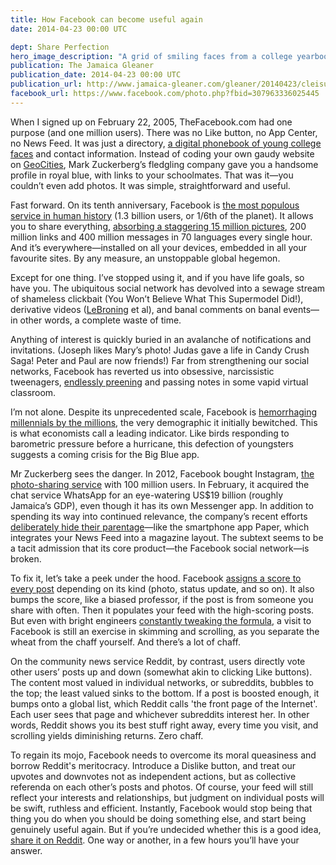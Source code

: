```yaml
---
title: How Facebook can become useful again
date: 2014-04-23 00:00 UTC

dept: Share Perfection
hero_image_description: "A grid of smiling faces from a college yearbook"
publication: The Jamaica Gleaner
publication_date: 2014-04-23 00:00 UTC
publication_url: http://www.jamaica-gleaner.com/gleaner/20140423/cleisure/cleisure2.html
facebook_url: https://www.facebook.com/photo.php?fbid=307963336025445
---
```


When I signed up on February 22, 2005, TheFacebook.com had one purpose (and one
million users). There was no Like button, no App Center, no News Feed. It was
just a directory, [a digital phonebook of young college faces][1] and contact
information. Instead of coding your own gaudy website on [GeoCities][2], Mark
Zuckerberg’s fledgling company gave you a handsome profile in royal blue, with
links to your schoolmates. That was it—you couldn’t even add photos. It was
simple, straightforward and useful.

Fast forward. On its tenth anniversary, Facebook is [the most populous service
in human history][3] (1.3 billion users, or 1/6th of the planet). It allows you
to share everything, [absorbing a staggering 15 million pictures][4], 200
million links and 400 million messages in 70 languages every single hour. And
it’s everywhere—installed on all your devices, embedded in all your favourite
sites. By any measure, an unstoppable global hegemon.

Except for one thing. I’ve stopped using it, and if you have life goals, so have
you. The ubiquitous social network has devolved into a sewage stream of
shameless clickbait (You Won’t Believe What This Supermodel Did!), derivative
videos ([LeBroning][5] et al), and banal comments on banal events—in other
words, a complete waste of time.

Anything of interest is quickly buried in an avalanche of notifications and
invitations. (Joseph likes Mary’s photo! Judas gave a life in Candy Crush Saga!
Peter and Paul are now friends!) Far from strengthening our social networks,
Facebook has reverted us into obsessive, narcissistic tweenagers, [endlessly
preening][6] and passing notes in some vapid virtual classroom.

I’m not alone. Despite its unprecedented scale, Facebook is [hemorrhaging
millennials by the millions][7], the very demographic it initially bewitched.
This is what economists call a leading indicator. Like birds responding to
barometric pressure before a hurricane, this defection of youngsters suggests a
coming crisis for the Big Blue app.

Mr Zuckerberg sees the danger. In 2012, Facebook bought Instagram, [the
photo-sharing service][8] with 100 million users. In February, it acquired the
chat service WhatsApp for an eye-watering US$19 billion (roughly Jamaica’s GDP),
even though it has its own Messenger app. In addition to spending its way into
continued relevance, the company’s recent efforts [deliberately hide their
parentage][9]—like the smartphone app Paper, which integrates your News Feed
into a magazine layout. The subtext seems to be a tacit admission that its core
product—the Facebook social network—is broken.

To fix it, let’s take a peek under the hood. Facebook [assigns a score to every
post][10] depending on its kind (photo, status update, and so on). It also bumps
the score, like a biased professor, if the post is from someone you share with
often. Then it populates your feed with the high-scoring posts. But even with
bright engineers [constantly tweaking the formula][11], a visit to Facebook is
still an exercise in skimming and scrolling, as you separate the wheat from the
chaff yourself. And there’s a lot of chaff.

On the community news service Reddit, by contrast, users directly vote other
users’ posts up and down (somewhat akin to clicking Like buttons). The content
most valued in individual networks, or subreddits, bubbles to the top; the least
valued sinks to the bottom. If a post is boosted enough, it bumps onto a global
list, which Reddit calls 'the front page of the Internet'. Each user sees that
page and whichever subreddits interest her. In other words, Reddit shows you its
best stuff right away, every time you visit, and scrolling yields diminishing
returns. Zero chaff.

To regain its mojo, Facebook needs to overcome its moral queasiness and borrow
Reddit's meritocracy. Introduce a Dislike button, and treat our upvotes and
downvotes not as independent actions, but as collective referenda on each
other’s posts and photos. Of course, your feed will still reflect your interests
and relationships, but judgment on individual posts will be swift, ruthless and
efficient. Instantly, Facebook would stop being that thing you do when you
should be doing something else, and start being genuinely useful again. But if
you’re undecided whether this is a good idea, [share it on Reddit][12]. One way
or another, in a few hours you’ll have your answer.

[1]: http://www.slate.com/blogs/future_tense/2014/02/03/facebook_10th_anniversary_social_network_turns_10_looks_back_at_its_history.html
[2]: https://en.wikipedia.org/wiki/GeoCities
[3]: http://www.benphoster.com/facebook-user-growth-chart-2004-2010/
[4]: http://expandedramblings.com/index.php/by-the-numbers-17-amazing-facebook-stats/
[5]: http://www.buzzfeed.com/rachelzarrell/this-is-lebroning-the-new-meme-that-makes-fun-of-lebron-jame
[6]: http://www.nytimes.com/roomfordebate/2013/09/23/facebook-and-narcissism/social-media-is-a-narcissism-enabler
[7]: http://istrategylabs.com/2014/01/3-million-teens-leave-facebook-in-3-years-the-2014-facebook-demographic-report/
[8]: http://time.com/68071/catband-instagram-trend/
[9]: http://www.nytimes.com/2014/04/17/technology/the-future-of-facebook-may-not-say-facebook.html?_r=1
[10]: http://www.whatisedgerank.com/
[11]: http://www.adweek.com/news/technology/facebook-algorithm-tweaks-hurt-viral-sites-more-other-publishers-156533
[12]: http://www.reddit.com/r/facebook
